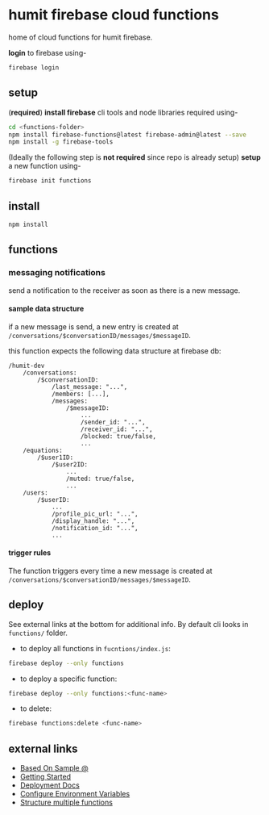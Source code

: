 # humit firebase cloud functions

home of cloud functions for humit firebase.

**login** to firebase using-

```bash
firebase login
```

## setup

(**required**)
**install firebase** cli tools and node libraries required using-

```bash
cd <functions-folder>
npm install firebase-functions@latest firebase-admin@latest --save
npm install -g firebase-tools
```

(Ideally the following step is **not required** since repo is already setup)
**setup** a new function using-

```bash
firebase init functions
```

## install

```bash
npm install
```

## functions

### messaging notifications

send a notification to the receiver as soon as there is a new message.

#### sample data structure

if a new message is send, a new entry is created at `/conversations/$conversationID/messages/$messageID`.

this function expects the following data structure at firebase db:

```
/humit-dev
    /conversations:
        /$conversationID:
            /last_message: "...",
            /members: [...],
            /messages:
                /$messageID:
                    ...
                    /sender_id: "...",
                    /receiver_id: "...",
                    /blocked: true/false,
                    ...
    /equations:
        /$user1ID:
            /$user2ID:
                ...
                /muted: true/false,
                ...
    /users:
        /$userID:
            ...
            /profile_pic_url: "...",
            /display_handle: "...",
            /notification_id: "...",
            ...
```

#### trigger rules

The function triggers every time a new message is created at `/conversations/$conversationID/messages/$messageID`.

## deploy

See external links at the bottom for additional info. By default cli looks in `functions/` folder.

- to deploy all functions in `fucntions/index.js`:

```bash
firebase deploy --only functions
```

- to deploy a specific function:

```bash
firebase deploy --only functions:<func-name>
```

- to delete:

```bash
firebase functions:delete <func-name>
```

## external links

- [Based On Sample @](https://github.com/firebase/functions-samples/blob/master/fcm-notifications/functions/index.js)
- [Getting Started](https://firebase.google.com/docs/functions/get-started)
- [Deployment Docs](https://firebase.google.com/docs/functions/manage-functions)
- [Configure Environment Variables](https://firebase.google.com/docs/functions/config-env)
- [Structure multiple functions](https://firebase.google.com/docs/functions/organize-functions)
